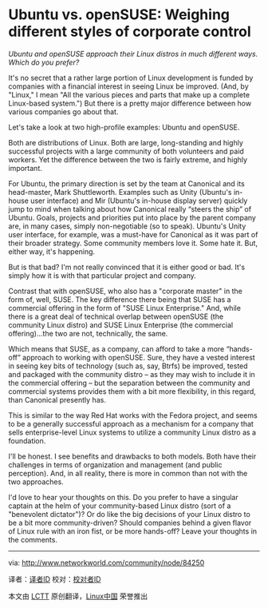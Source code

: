 Ubuntu vs. openSUSE: Weighing different styles of corporate control
================================================================================
*Ubuntu and openSUSE approach their Linux distros in much different ways. Which do you prefer?*

It's no secret that a rather large portion of Linux development is funded by companies with a financial interest in seeing Linux be improved. (And, by "Linux," I mean "All the various pieces and parts that make up a complete Linux-based system.") But there is a pretty major difference between how various companies go about that.

Let's take a look at two high-profile examples: Ubuntu and openSUSE.

Both are distributions of Linux. Both are large, long-standing and highly successful projects with a large community of both volunteers and paid workers. Yet the difference between the two is fairly extreme, and highly important.

For Ubuntu, the primary direction is set by the team at Canonical and its head-master, Mark Shuttleworth. Examples such as Unity (Ubuntu's in-house user interface) and Mir (Ubuntu's in-house display server) quickly jump to mind when talking about how Canonical really “steers the ship” of Ubuntu. Goals, projects and priorities put into place by the parent company are, in many cases, simply non-negotiable (so to speak). Ubuntu's Unity user interface, for example, was a must-have for Canonical as it was part of their broader strategy. Some community members love it. Some hate it. But, either way, it's happening.

But is that bad? I'm not really convinced that it is either good or bad. It's simply how it is with that particular project and company.

Contrast that with openSUSE, who also has a "corporate master" in the form of, well, SUSE. The key difference there being that SUSE has a commercial offering in the form of "SUSE Linux Enterprise." And, while there is a great deal of technical overlap between openSUSE (the community Linux distro) and SUSE Linux Enterprise (the commercial offering)...the two are not, technically, the same.

Which means that SUSE, as a company, can afford to take a more “hands-off” approach to working with openSUSE. Sure, they have a vested interest in seeing key bits of technology (such as, say, Btrfs) be improved, tested and packaged with the community distro – as they may wish to include it in the commercial offering – but the separation between the community and commercial systems provides them with a bit more flexibility, in this regard, than Canonical presently has.

This is similar to the way Red Hat works with the Fedora project, and seems to be a generally successful approach as a mechanism for a company that sells enterprise-level Linux systems to utilize a community Linux distro as a foundation.

I'll be honest. I see benefits and drawbacks to both models. Both have their challenges in terms of organization and management (and public perception). And, in all reality, there is more in common than not with the two approaches.

I'd love to hear your thoughts on this. Do you prefer to have a singular captain at the helm of your community-based Linux distro (sort of a "benevolent dictator")? Or do like the big decisions of your Linux distro to be a bit more community-driven? Should companies behind a given flavor of Linux rule with an iron fist, or be more hands-off? Leave your thoughts in the comments.

--------------------------------------------------------------------------------

via: http://www.networkworld.com/community/node/84250

译者：[译者ID](https://github.com/译者ID) 校对：[校对者ID](https://github.com/校对者ID)

本文由 [LCTT](https://github.com/LCTT/TranslateProject) 原创翻译，[Linux中国](http://linux.cn/) 荣誉推出